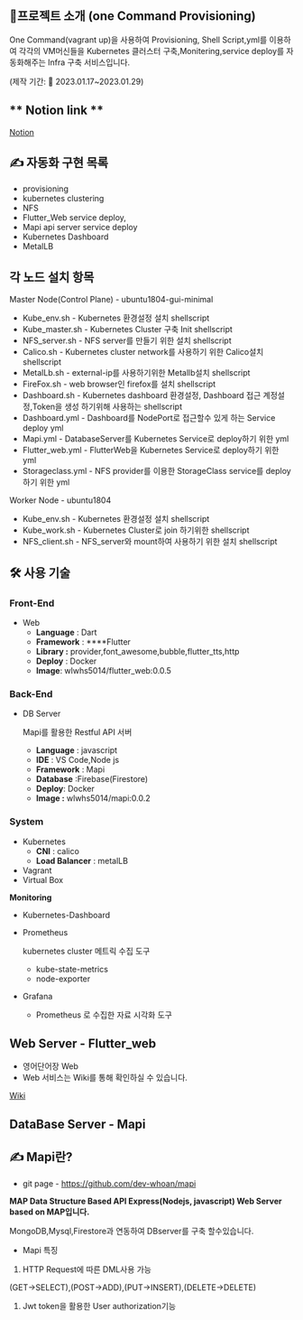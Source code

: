 ## 📒**프로젝트 소개 (one Command Provisioning)**

One Command(vagrant up)을 사용하여 Provisioning, Shell Script,yml를 이용하여 각각의 VM머신들을 Kubernetes 클러스터 구축,Monitering,service deploy를 자동화해주는  Infra 구축 서비스입니다.

(제작 기간: 📆 2023.01.17~2023.01.29)





## ** Notion link **
[Notion](https://occipital-dance-e20.notion.site/One-Command-Provisioning-Kubernetes-Proejct-f980fecbc52f4883bfa7442390f5bdf7)




## **✍️ 자동화 구현 목록**

- provisioning
- kubernetes clustering
- NFS
- Flutter_Web service deploy,
- Mapi api server service deploy
- Kubernetes Dashboard
- MetalLB





## 각 노드 설치 항목
Master Node(Control Plane) - ubuntu1804-gui-minimal
- Kube_env.sh - Kubernetes 환경설정 설치 shellscript
- Kube_master.sh - Kubernetes Cluster 구축 Init shellscript
- NFS_server.sh - NFS server를 만들기 위한 설치 shellscript
- Calico.sh - Kubernetes cluster network를 사용하기 위한 Calico설치 shellscript
- MetalLb.sh - external-ip를 사용하기위한 Metallb설치 shellscript
- FireFox.sh - web browser인 firefox를 설치 shellscript
- Dashboard.sh - Kubernetes dashboard 환경설정, Dashboard 접근 계정설정,Token을 생성 하기위해 사용하는 shellscript
- Dashboard.yml - Dashboard를 NodePort로 접근할수 있게 하는 Service deploy yml
- Mapi.yml - DatabaseServer를 Kubernetes Service로 deploy하기 위한 yml
- Flutter_web.yml - FlutterWeb을 Kubernetes Service로 deploy하기 위한 yml
- Storageclass.yml - NFS provider를 이용한 StorageClass service를 deploy하기 위한 yml








Worker Node - ubuntu1804
- Kube_env.sh - Kubernetes 환경설정 설치 shellscript
- Kube_work.sh - Kubernetes Cluster로 join 하기위한 shellscript
- NFS_client.sh - NFS_server와 mount하여 사용하기 위한 설치 shellscript












## **🛠 사용 기술**


### **Front-End**

- Web
    - **Language** : Dart
    - **Framework** :  ****Flutter
    - **Library :** provider,font_awesome,bubble,flutter_tts,http
    - **Deploy** : Docker
    - **Image**: wlwhs5014/flutter_web:0.0.5

### **Back-End**

- DB Server
    
    Mapi를 활용한 Restful API 서버
    
    - **Language** : javascript
    - **IDE** : VS Code,Node js
    - **Framework** : Mapi
    - **Database** :Firebase(Firestore)
    - **Deploy**: Docker
    - **Image :** wlwhs5014/mapi:0.0.2

### System

- Kubernetes
    - **CNI** : calico
    - **Load Balancer** : metalLB
- Vagrant
- Virtual Box

**Monitoring**

- Kubernetes-Dashboard
- Prometheus
    
    kubernetes cluster 메트릭 수집 도구
    
    - kube-state-metrics
    - node-exporter
- Grafana
    - Prometheus 로 수집한 자료 시각화 도구









## Web Server - Flutter_web

- 영어단어장 Web
- Web 서비스는 Wiki를 통해 확인하실 수 있습니다.

[Wiki](https://www.notion.so/Wiki-460e014cf91c40bab78f458c04719a9c)

## DataBase Server - Mapi

## **✍️** Mapi란?

- git page - https://github.com/dev-whoan/mapi

**MAP Data Structure Based API Express(Nodejs, javascript) Web Server based on MAP입니다.**

MongoDB,Mysql,Firestore과 연동하여 DBserver를 구축 할수있습니다.

- Mapi 특징
1. HTTP Request에 따른 DML사용 가능

  (GET→SELECT),(POST→ADD),(PUT→INSERT),(DELETE→DELETE)

1. Jwt token을 활용한 User authorization기능


